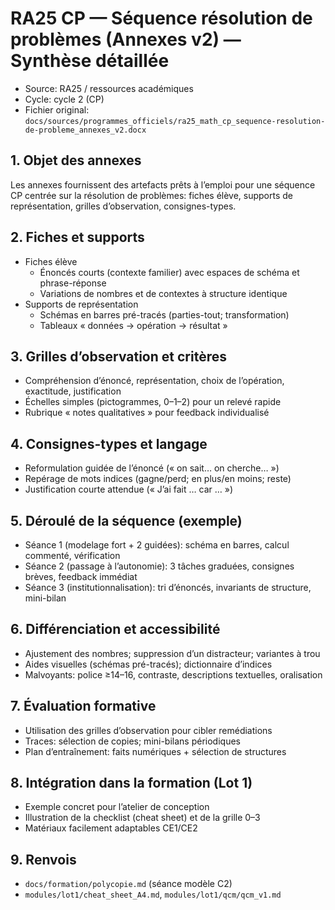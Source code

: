 # RA25 CP — Séquence résolution de problèmes (Annexes v2) — Synthèse détaillée

- Source: RA25 / ressources académiques
- Cycle: cycle 2 (CP)
- Fichier original: `docs/sources/programmes_officiels/ra25_math_cp_sequence-resolution-de-probleme_annexes_v2.docx`

## 1. Objet des annexes
Les annexes fournissent des artefacts prêts à l’emploi pour une séquence CP centrée sur la résolution de problèmes: fiches élève, supports de représentation, grilles d’observation, consignes-types.

## 2. Fiches et supports
- Fiches élève
  - Énoncés courts (contexte familier) avec espaces de schéma et phrase-réponse
  - Variations de nombres et de contextes à structure identique
- Supports de représentation
  - Schémas en barres pré-tracés (parties-tout; transformation)
  - Tableaux « données → opération → résultat »

## 3. Grilles d’observation et critères
- Compréhension d’énoncé, représentation, choix de l’opération, exactitude, justification
- Échelles simples (pictogrammes, 0–1–2) pour un relevé rapide
- Rubrique « notes qualitatives » pour feedback individualisé

## 4. Consignes-types et langage
- Reformulation guidée de l’énoncé (« on sait… on cherche… »)
- Repérage de mots indices (gagne/perd; en plus/en moins; reste)
- Justification courte attendue (« J’ai fait … car … »)

## 5. Déroulé de la séquence (exemple)
- Séance 1 (modelage fort + 2 guidées): schéma en barres, calcul commenté, vérification
- Séance 2 (passage à l’autonomie): 3 tâches graduées, consignes brèves, feedback immédiat
- Séance 3 (institutionnalisation): tri d’énoncés, invariants de structure, mini-bilan

## 6. Différenciation et accessibilité
- Ajustement des nombres; suppression d’un distracteur; variantes à trou
- Aides visuelles (schémas pré-tracés); dictionnaire d’indices
- Malvoyants: police ≥14–16, contraste, descriptions textuelles, oralisation

## 7. Évaluation formative
- Utilisation des grilles d’observation pour cibler remédiations
- Traces: sélection de copies; mini-bilans périodiques
- Plan d’entraînement: faits numériques + sélection de structures

## 8. Intégration dans la formation (Lot 1)
- Exemple concret pour l’atelier de conception
- Illustration de la checklist (cheat sheet) et de la grille 0–3
- Matériaux facilement adaptables CE1/CE2

## 9. Renvois
- `docs/formation/polycopie.md` (séance modèle C2)
- `modules/lot1/cheat_sheet_A4.md`, `modules/lot1/qcm/qcm_v1.md`
